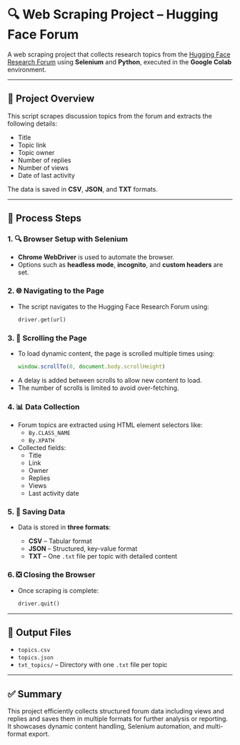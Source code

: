 # 🔍 Web Scraping Project – Hugging Face Forum

A web scraping project that collects research topics from the [Hugging Face Research Forum](https://discuss.huggingface.co/c/research/7/l/top) using **Selenium** and **Python**, executed in the **Google Colab** environment.

---

## 🚀 Project Overview

This script scrapes discussion topics from the forum and extracts the following details:

- Title  
- Topic link  
- Topic owner  
- Number of replies  
- Number of views  
- Date of last activity

The data is saved in **CSV**, **JSON**, and **TXT** formats.

---

## 🔧 Process Steps

### 1. 🔍 Browser Setup with Selenium

- **Chrome WebDriver** is used to automate the browser.  
- Options such as **headless mode**, **incognito**, and **custom headers** are set.

### 2. 🌐 Navigating to the Page

- The script navigates to the Hugging Face Research Forum using:  
  ```python
  driver.get(url)
  ```

### 3. 📜 Scrolling the Page

- To load dynamic content, the page is scrolled multiple times using:
  ```javascript
  window.scrollTo(0, document.body.scrollHeight)
  ```
- A delay is added between scrolls to allow new content to load.
- The number of scrolls is limited to avoid over-fetching.

### 4. 📊 Data Collection

- Forum topics are extracted using HTML element selectors like:
  - `By.CLASS_NAME`
  - `By.XPATH`
- Collected fields:
  - Title  
  - Link  
  - Owner  
  - Replies  
  - Views  
  - Last activity date

### 5. 💾 Saving Data

- Data is stored in **three formats**:

  - **CSV** – Tabular format  
  - **JSON** – Structured, key-value format  
  - **TXT** – One `.txt` file per topic with detailed content  

### 6. ❎ Closing the Browser

- Once scraping is complete:
  ```python
  driver.quit()
  ```

---

## 📁 Output Files

- `topics.csv`  
- `topics.json`  
- `txt_topics/` – Directory with one `.txt` file per topic  

---

## ✅ Summary

This project efficiently collects structured forum data including views and replies and saves them in multiple formats for further analysis or reporting. It showcases dynamic content handling, Selenium automation, and multi-format export.

